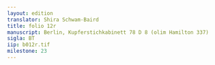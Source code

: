 ```yaml
---
layout: edition
translator: Shira Schwam-Baird
title: folio 12r
manuscript: Berlin, Kupferstichkabinett 78 D 8 (olim Hamilton 337)
sigla: BT
iip: b012r.tif
milestone: 23
---
```



